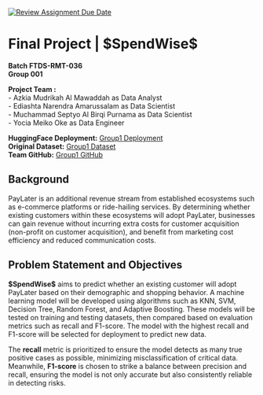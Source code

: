 [![Review Assignment Due Date](https://classroom.github.com/assets/deadline-readme-button-22041afd0340ce965d47ae6ef1cefeee28c7c493a6346c4f15d667ab976d596c.svg)](https://classroom.github.com/a/8qmUfAce)

<!DOCTYPE html>
<html lang="en">
<head>
    <meta charset="UTF-8">
    <meta name="viewport" content="width=device-width, initial-scale=1.0">
  
</head>
<body>

<h1>Final Project | <strong>$SpendWise$</strong></h1>

<p><strong>Batch FTDS-RMT-036</strong><br>
<strong>Group 001</strong></p>

<p><strong>Project Team :</strong><br>
- Azkia Mudrikah Al Mawaddah as Data Analyst<br>
- Ediashta Narendra Amarussalam as Data Scientist<br>
- Muchammad Septyo Al Birqi Purnama as Data Scientist<br>
- Yocia Meiko Oke as Data Engineer</p>

<p><strong>HuggingFace Deployment:</strong> <a href="https://huggingface.co/spaces/ymo980/spendwise">Group1 Deployment</a><br>
<strong>Original Dataset:</strong> <a href="https://data.mendeley.com/datasets/wkjdmrmrg4/4">Group1 Dataset</a><br>
<strong>Team GitHub:</strong> <a href="https://github.com/FTDS-assignment-bay/p2-final-project-ftds-036-rmt-group-001">Group1 GitHub</a></p>

<h2>Background</h2>
<p>PayLater is an additional revenue stream from established ecosystems such as e-commerce platforms or ride-hailing services. By determining whether existing customers within these ecosystems will adopt PayLater, businesses can gain revenue without incurring extra costs for customer acquisition (non-profit on customer acquisition), and benefit from marketing cost efficiency and reduced communication costs.</p>

<h2>Problem Statement and Objectives</h2>
<p><strong>$SpendWise$</strong> aims to predict whether an existing customer will adopt PayLater based on their demographic and shopping behavior. A machine learning model will be developed using algorithms such as KNN, SVM, Decision Tree, Random Forest, and Adaptive Boosting. These models will be tested on training and testing datasets, then compared based on evaluation metrics such as recall and F1-score. The model with the highest recall and F1-score will be selected for deployment to predict new data.</p>

<p>The <strong>recall</strong> metric is prioritized to ensure the model detects as many true positive cases as possible, minimizing misclassification of critical data. Meanwhile, <strong>F1-score</strong> is chosen to strike a balance between precision and recall, ensuring the model is not only accurate but also consistently reliable in detecting risks.</p>

</body>
</html>